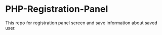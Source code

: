 PHP-Registration-Panel
======================

This repo for registration panel screen and save information about saved user.
